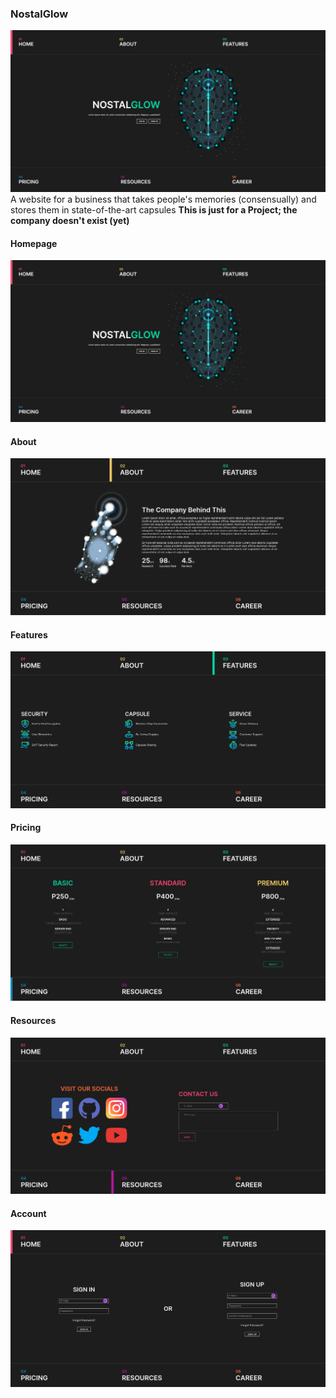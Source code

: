 ### NostalGlow
![image](./assets/homepage-screenshot.png)
A website for a business that takes people's memories (consensually) and stores them in state-of-the-art capsules
**This is just for a Project; the company doesn't exist (yet)**

#### Homepage
![image](./assets/screenshots/0-homepage.png)
#### About
![image](./assets/screenshots/1-about.png)
#### Features
![image](./assets/screenshots/2-features.png)
#### Pricing
![image](./assets/screenshots/3-pricing.png)
#### Resources
![image](./assets/screenshots/4-resources.png)
#### Account
![image](./assets/screenshots/5-account.png)
